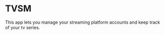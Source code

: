 # TVSM

This app lets you manage your streaming platform accounts and keep track of your tv series.


